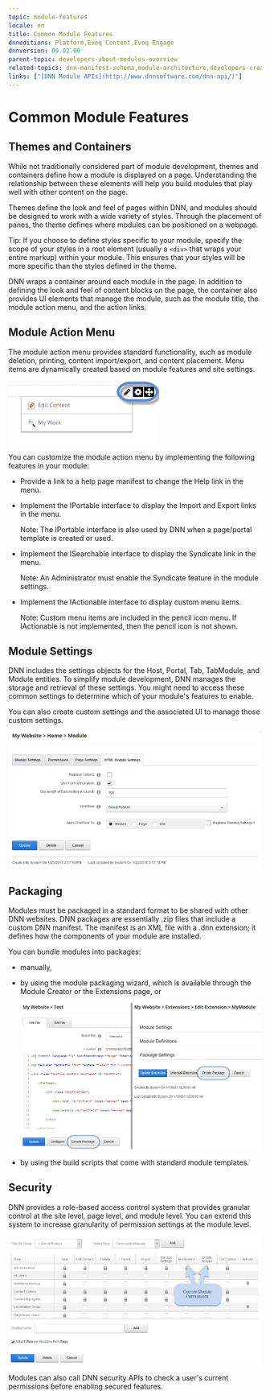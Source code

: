 ```yaml
---
topic: module-features
locale: en
title: Common Module Features
dnneditions: Platform,Evoq Content,Evoq Engage
dnnversion: 09.02.00
parent-topic: developers-about-modules-overview
related-topics: dnn-manifest-schema,module-architecture,developers-creating-modules-overview,about-evs
links: ["[DNN Module APIs](http://www.dnnsoftware.com/dnn-api/)"]
---
```


# Common Module Features

## Themes and Containers

While not traditionally considered part of module development, themes and containers define how a module is displayed on a page. Understanding the relationship between these elements will help you build modules that play well with other content on the page.

Themes define the look and feel of pages within DNN, and modules should be designed to work with a wide variety of styles. Through the placement of panes, the theme defines where modules can be positioned on a webpage.

Tip: If you choose to define styles specific to your module, specify the scope of your styles in a root element (usually a `<div>` that wraps your entire markup) within your module. This ensures that your styles will be more specific than the styles defined in the theme.

DNN wraps a container around each module in the page. In addition to defining the look and feel of content blocks on the page, the container also provides UI elements that manage the module, such as the module title, the module action menu, and the action links.

## Module Action Menu

The module action menu provides standard functionality, such as module deletion, printing, content import/export, and content placement. Menu items are dynamically created based on module features and site settings.

  

![Module action menu](img/scr-actionmenu-edit-icons.png)

  

You can customize the module action menu by implementing the following features in your module:

*   Provide a link to a help page manifest to change the Help link in the menu.
*   Implement the IPortable interface to display the Import and Export links in the menu.
    
    Note: The IPortable interface is also used by DNN when a page/portal template is created or used.
    
*   Implement the ISearchable interface to display the Syndicate link in the menu.
    
    Note: An Administrator must enable the Syndicate feature in the module settings.
    
*   Implement the IActionable interface to display custom menu items.
    
    Note: Custom menu items are included in the pencil icon menu. If IActionable is not implemented, then the pencil icon is not shown.
    

## Module Settings

DNN includes the settings objects for the Host, Portal, Tab, TabModule, and Module entities. To simplify module development, DNN manages the storage and retrieval of these settings. You might need to access these common settings to determine which of your module's features to enable.

You can also create custom settings and the associated UI to manage those custom settings.

  

![Custom module settings](img/scr-module-settings.png)

  

## Packaging

Modules must be packaged in a standard format to be shared with other DNN websites. DNN packages are essentially .zip files that include a custom DNN manifest. The manifest is an XML file with a .dnn extension; it defines how the components of your module are installed.

You can bundle modules into packages:

*   manually,
*   by using the module packaging wizard, which is available through the Module Creator or the Extensions page, or  
    
    ![Click Create Package to start the wizard.](img/scr-module-package.png)
    
      
    
*   by using the build scripts that come with standard module templates.

## Security

DNN provides a role-based access control system that provides granular control at the site level, page level, and module level. You can extend this system to increase granularity of permission settings at the module level.

  

![Include custom module permissions](img/scr-module-permissions.png)

  

Modules can also call DNN security APIs to check a user's current permissions before enabling secured features.